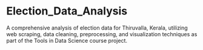 # Election_Data_Analysis
A comprehensive analysis of election data for Thiruvalla, Kerala, utilizing web scraping, data cleaning, preprocessing, and visualization techniques as part of the Tools in Data Science course project.
